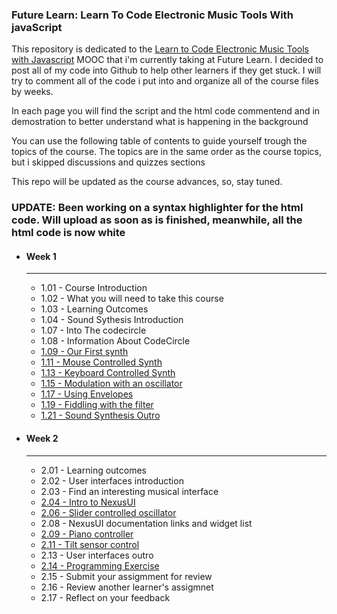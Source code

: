 <h3>Future Learn: Learn To Code Electronic Music Tools With javaScript</h3>
<p>This repository is dedicated to the <a href="https://www.futurelearn.com/courses/electronic-music-tools/">Learn to Code Electronic Music Tools with Javascript</a> MOOC that i'm currently taking at Future Learn. I decided to post all of my code into Github to help other learners if they get stuck. I will try to comment all of the code i put into and organize all of the course files by weeks.</p>
<p>In each page you will find the script and the html code commentend and in demostration to better understand what is happening in the background</p>
<p>You can use the following table of contents to guide yourself trough the topics of the course. The topics are in the same order as the course topics, but i skipped discussions and quizzes sections</p>
<p>This repo will be updated as the course advances, so, stay tuned.</p>

<h3>UPDATE: Been working on a syntax highlighter for the html code. Will upload as soon as is finished, meanwhile, all the html code is now white</h3>
<ul>
	<li>
		<h4>Week 1</h4>
		<hr>
		<ul type="1">
			<li>1.01 - Course Introduction</li>
			<li>1.02 - What you will need to take this course</li>
			<li>1.03 - Learning Outcomes</li>
			<li>1.04 - Sound Sythesis Introduction</li>
			<li>1.07 - Into The codecircle</li>
			<li>1.08 - Information About CodeCircle</li>
			<li><a href="https://alicescfernandes.github.io/FutureLearn-Learn_To_Code_Eletronic_Music_Tools_With_Javascript/course/week1/109/index.html">1.09 - Our First synth</a></li>
			<li><a href="https://alicescfernandes.github.io/FutureLearn-Learn_To_Code_Eletronic_Music_Tools_With_Javascript/course/week1/111/index.html">1.11 - Mouse Controlled Synth</a></li>
			<li><a href="https://alicescfernandes.github.io/FutureLearn-Learn_To_Code_Eletronic_Music_Tools_With_Javascript/course/week1/113/index.html">1.13 - Keyboard Controlled Synth</a></li>
			<li><a href="https://alicescfernandes.github.io/FutureLearn-Learn_To_Code_Eletronic_Music_Tools_With_Javascript/course/week1/115/index.html">1.15 - Modulation with an oscillator</a></li>
			<li><a href="https://alicescfernandes.github.io/FutureLearn-Learn_To_Code_Eletronic_Music_Tools_With_Javascript/course/week1/117/index.html">1.17 - Using Envelopes</a></li>
			<li><a href="https://alicescfernandes.github.io/FutureLearn-Learn_To_Code_Eletronic_Music_Tools_With_Javascript/course/week1/119/index.html">1.19 - Fiddling with the filter</a></li>
			<li><a href="https://alicescfernandes.github.io/FutureLearn-Learn_To_Code_Eletronic_Music_Tools_With_Javascript/course/week1/121/index.html">1.21 - Sound Synthesis Outro</a></li>
		</ul>
	</li>
	<li><h4>Week 2</h4><hr>
	<ul>
		<li>
			<a>2.01 - Learning outcomes
			</a>
		</li>
		<li >
			<a>2.02 - User interfaces introduction
			</a>
		</li>
		<li >
			<a>2.03 - Find an interesting musical interface
			</a>
		</li>
		<li >
			<a  href="https://alicescfernandes.github.io/FutureLearn-Learn_To_Code_Eletronic_Music_Tools_With_Javascript/course/week2/204/index.html">2.04 - Intro to NexusUI
			</a>
		</li>
		<li >
			<a  href="https://alicescfernandes.github.io/FutureLearn-Learn_To_Code_Eletronic_Music_Tools_With_Javascript/course/week2/206/index.html">2.06 - Slider controlled oscillator
			</a>
		</li>
		<li >
			<a>2.08 - NexusUI documentation links and widget list
			</a>
		</li>
		<li >
			<a  href="https://alicescfernandes.github.io/FutureLearn-Learn_To_Code_Eletronic_Music_Tools_With_Javascript/course/week2/209/index.html">2.09 - Piano controller
			</a>
		</li>
		<li >
			<a  href="https://alicescfernandes.github.io/FutureLearn-Learn_To_Code_Eletronic_Music_Tools_With_Javascript/course/week2/211/index.html">2.11 - Tilt sensor control
			</a>
		</li>
		<li >
			<a>2.13 - User interfaces outro
			</a>
		</li>
		<li >
			<a  href="https://alicescfernandes.github.io/FutureLearn-Learn_To_Code_Eletronic_Music_Tools_With_Javascript/course/week2/214/index.html">2.14 - Programming Exercise
			</a>
		</li>
		<li >
			<a>2.15 - Submit your assigmment for review
			</a>
		</li>
		<li >
			<a>2.16 - Review another learner's assigmnet
			</a>
		</li>
		<li >
			<a>2.17 - Reflect on your feedback
			</a>
		</li>
	</ul></li>
</ul>
